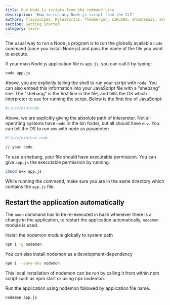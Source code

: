 ```yaml
---
title: Run Node.js scripts from the command line
description: 'How to run any Node.js script from the CLI'
authors: flaviocopes, MylesBorins, fhemberger, LaRuaNa, ahmadawais, akazyti
section: Getting Started
category: learn
---
```


The usual way to run a Node.js program is to run the globally available `node` command (once you install Node.js) and pass the name of the file you want to execute.

If your main Node.js application file is `app.js`, you can call it by typing:

```bash
node app.js
```

Above, you are explicitly telling the shell to run your script with `node`. You can also embed this information into your JavaScript file with a "shebang" line. The "shebang" is the first line in the file, and tells the OS which interpreter to use for running the script. Below is the first line of JavaScript:

```bash
#!/usr/bin/node
```

Above, we are explicitly giving the absolute path of interpreter. Not all operating systems have `node` in the bin folder, but all should have `env`. You can tell the OS to run `env` with node as parameter:

```bash
#!/usr/bin/env node

// your code
```

To use a shebang, your file should have executable permission. You can give `app.js` the executable permission by running:

```bash
chmod u+x app.js
```

While running the command, make sure you are in the same directory which contains the `app.js` file.

## Restart the application automatically

The `node` command has to be re-executed in bash whenever there is a change in the application, to restart the application automatically, `nodemon` module is used.

Install the nodemon module globally to system path

```bash
npm i -g nodemon
```

You can also install nodemon as a development-dependency

```bash
npm i --save-dev nodemon
```

This local installation of nodemon can be run by calling it from within npm script such as npm start or using npx nodemon.

Run the application using nodemon followed by application file name.

```bash
nodemon app.js
```
